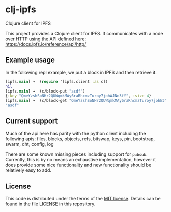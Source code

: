 # clj-ipfs
Clojure client for IPFS 

This project provides a Clojure client for IPFS. It communicates with a node over HTTP using the API defined here: https://docs.ipfs.io/reference/api/http/

## Example usage

In the following repl example, we put a block in IPFS and then retrieve it.

```.clj
[ipfs.main] →  (require '[ipfs.client :as c])
nil
[ipfs.main] →  (c/block-put "asdf")
{:key "QmeYzshSoNHr2QUWqmkMAy6raRhcmzTuroy7johWJNn3fY", :size 4}
[ipfs.main] →  (c/block-get "QmeYzshSoNHr2QUWqmkMAy6raRhcmzTuroy7johWJNn3fY")
"asdf"
```

## Current support

Much of the api here has parity with the python client including the following apis: files, blocks, objects, refs, bitswap, keys, pin, bootstrap, swarm, dht, config, log

There are some known missing pieces including support for `pubsub`. Currently, this is by no means an exhaustive implementation, however it does provide some nice functionality and new functionality should be relatively easy to add.

## License

This code is distributed under the terms of the [MIT license](https://opensource.org/licenses/MIT).  Details can be found in the file
[LICENSE](LICENSE) in this repository.
